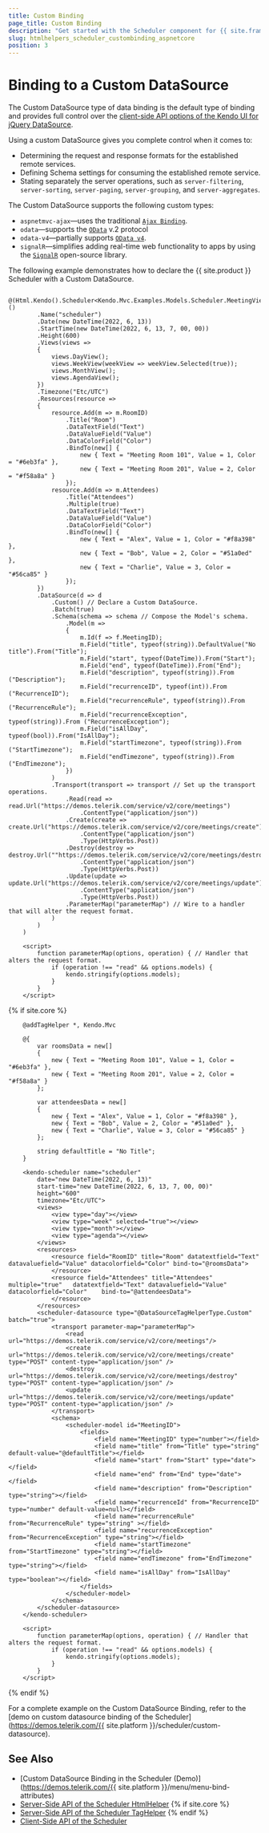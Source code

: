 ```yaml
---
title: Custom Binding
page_title: Custom Binding
description: "Get started with the Scheduler component for {{ site.framework }} and learn how to configure it for Custom binding."
slug: htmlhelpers_scheduler_custombinding_aspnetcore
position: 3
---
```


# Binding to a Custom DataSource

The Custom DataSource type of data binding is the default type of binding and provides full control over the [client-side API options of the Kendo UI for jQuery DataSource](https://docs.telerik.com/kendo-ui/api/javascript/data/datasource).

Using a custom DataSource gives you complete control when it comes to:

* Determining the request and response formats for the established remote services.
* Defining Schema settings for consuming the established remote service.
* Stating separately the server operations, such as `server-filtering`, `server-sorting`, `server-paging`, `server-grouping`, and `server-aggregates`.

The Custom DataSource supports the following custom types:

* `aspnetmvc-ajax`&mdash;uses the traditional [`Ajax Binding`](https://docs.telerik.com/aspnet-mvc/html-helpers/data-management/grid/binding/ajax-binding).
* `odata`&mdash;supports the [`OData`](https://www.odata.org/) v.2 protocol
* `odata-v4`&mdash;partially supports [`OData v4`](https://www.odata.org/documentation/).
* `signalR`&mdash;simplifies adding real-time web functionality to apps by using the [`SignalR`](https://dotnet.microsoft.com/en-us/apps/aspnet/signalr) open-source library.

The following example demonstrates how to declare the {{ site.product }} Scheduler with a Custom DataSource.

```HtmlHelper
    @(Html.Kendo().Scheduler<Kendo.Mvc.Examples.Models.Scheduler.MeetingViewModel>()
        .Name("scheduler")
        .Date(new DateTime(2022, 6, 13))
        .StartTime(new DateTime(2022, 6, 13, 7, 00, 00))
        .Height(600)
        .Views(views =>
        {
            views.DayView();
            views.WeekView(weekView => weekView.Selected(true));
            views.MonthView();
            views.AgendaView();
        })
        .Timezone("Etc/UTC")
        .Resources(resource =>
        {
            resource.Add(m => m.RoomID)
                .Title("Room")
                .DataTextField("Text")
                .DataValueField("Value")
                .DataColorField("Color")
                .BindTo(new[] {
                    new { Text = "Meeting Room 101", Value = 1, Color = "#6eb3fa" },
                    new { Text = "Meeting Room 201", Value = 2, Color = "#f58a8a" }
                });
            resource.Add(m => m.Attendees)
                .Title("Attendees")
                .Multiple(true)
                .DataTextField("Text")
                .DataValueField("Value")
                .DataColorField("Color")
                .BindTo(new[] {
                    new { Text = "Alex", Value = 1, Color = "#f8a398" },
                    new { Text = "Bob", Value = 2, Color = "#51a0ed" },
                    new { Text = "Charlie", Value = 3, Color = "#56ca85" }
                });
        })
        .DataSource(d => d
            .Custom() // Declare a Custom DataSource.
            .Batch(true)
            .Schema(schema => schema // Compose the Model's schema.
                .Model(m =>
                {
                    m.Id(f => f.MeetingID);
                    m.Field("title", typeof(string)).DefaultValue("No   title").From("Title");
                    m.Field("start", typeof(DateTime)).From("Start");
                    m.Field("end", typeof(DateTime)).From("End");
                    m.Field("description", typeof(string)).From ("Description");
                    m.Field("recurrenceID", typeof(int)).From   ("RecurrenceID");
                    m.Field("recurrenceRule", typeof(string)).From  ("RecurrenceRule");
                    m.Field("recurrenceException", typeof(string)).From ("RecurrenceException");
                    m.Field("isAllDay", typeof(bool)).From("IsAllDay");
                    m.Field("startTimezone", typeof(string)).From   ("StartTimezone");
                    m.Field("endTimezone", typeof(string)).From ("EndTimezone");
                })
            )
            .Transport(transport => transport // Set up the transport operations.
                .Read(read => read.Url("https://demos.telerik.com/service/v2/core/meetings")
                    .ContentType("application/json"))
                .Create(create => create.Url("https://demos.telerik.com/service/v2/core/meetings/create")
                    .ContentType("application/json")
                    .Type(HttpVerbs.Post))
                .Destroy(destroy => destroy.Url(""https://demos.telerik.com/service/v2/core/meetings/destroy")
                    .ContentType("application/json")
                    .Type(HttpVerbs.Post))
                .Update(update => update.Url("https://demos.telerik.com/service/v2/core/meetings/update")
                    .ContentType("application/json")
                    .Type(HttpVerbs.Post))
                .ParameterMap("parameterMap") // Wire to a handler that will alter the request format.
            )
        )
    )

    <script>
        function parameterMap(options, operation) { // Handler that alters the request format.
            if (operation !== "read" && options.models) {
                kendo.stringify(options.models);
            }
        }
    </script>
```
{% if site.core %}

```TagHelper
    @addTagHelper *, Kendo.Mvc

    @{
        var roomsData = new[]
        {
            new { Text = "Meeting Room 101", Value = 1, Color = "#6eb3fa" },
            new { Text = "Meeting Room 201", Value = 2, Color = "#f58a8a" }
        };

        var attendeesData = new[]
        {
            new { Text = "Alex", Value = 1, Color = "#f8a398" },
            new { Text = "Bob", Value = 2, Color = "#51a0ed" },
            new { Text = "Charlie", Value = 3, Color = "#56ca85" }
        };

        string defaultTitle = "No Title";
    }

    <kendo-scheduler name="scheduler" 
        date="new DateTime(2022, 6, 13)"
        start-time="new DateTime(2022, 6, 13, 7, 00, 00)"
        height="600"
        timezone="Etc/UTC">
        <views>
            <view type="day"></view>
            <view type="week" selected="true"></view>
            <view type="month"></view>
            <view type="agenda"></view>
        </views>
        <resources>
            <resource field="RoomID" title="Room" datatextfield="Text"  datavaluefield="Value" datacolorfield="Color" bind-to="@roomsData">
            </resource>
            <resource field="Attendees" title="Attendees" multiple="true"   datatextfield="Text" datavaluefield="Value" datacolorfield="Color"    bind-to="@attendeesData">
            </resource>
        </resources>
        <scheduler-datasource type="@DataSourceTagHelperType.Custom" batch="true">
            <transport parameter-map="parameterMap">
                <read url="https://demos.telerik.com/service/v2/core/meetings"/>
                <create url="https://demos.telerik.com/service/v2/core/meetings/create" type="POST" content-type="application/json" />
                <destroy url="https://demos.telerik.com/service/v2/core/meetings/destroy" type="POST" content-type="application/json" />
                <update url="https://demos.telerik.com/service/v2/core/meetings/update" type="POST" content-type="application/json" />
            </transport>
            <schema>
                <scheduler-model id="MeetingID">
                    <fields>
                        <field name="MeetingID" type="number"></field>
                        <field name="title" from="Title" type="string" default-value="@defaultTitle"></field>
                        <field name="start" from="Start" type="date"></field>
                        <field name="end" from="End" type="date"></field>
                        <field name="description" from="Description" type="string"></field>
                        <field name="recurrenceId" from="RecurrenceID" type="number" default-value=null></field>
                        <field name="recurrenceRule" from="RecurrenceRule" type="string" ></field>
                        <field name="recurrenceException" from="RecurrenceException" type="string"></field>
                        <field name="startTimezone" from="StartTimezone" type="string"></field>
                        <field name="endTimezone" from="EndTimezone" type="string"></field>
                        <field name="isAllDay" from="IsAllDay" type="boolean"></field>
                    </fields>
                </scheduler-model>
            </schema>
        </scheduler-datasource>
    </kendo-scheduler>

    <script>
        function parameterMap(options, operation) { // Handler that alters the request format.
            if (operation !== "read" && options.models) {
                kendo.stringify(options.models);
            }
        }
    </script>
```
{% endif %}

For a complete example on the Custom DataSource Binding, refer to the [demo on custom datasource binding of the Scheduler](https://demos.telerik.com/{{ site.platform }}/scheduler/custom-datasource).

## See Also

* [Custom DataSource Binding in the Scheduler (Demo)](https://demos.telerik.com/{{ site.platform }}/menu/menu-bind-attributes)
* [Server-Side API of the Scheduler HtmlHelper](/api/scheduler)
{% if site.core %}
* [Server-Side API of the Scheduler TagHelper](/api/taghelpers/scheduler)
{% endif %}
* [Client-Side API of the Scheduler](https://docs.telerik.com/kendo-ui/api/javascript/ui/scheduler)
